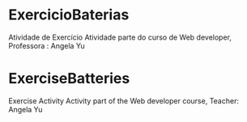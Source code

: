 # ExercicioBaterias
Atividade de Exercício
Atividade parte do curso de Web developer, Professora : Angela Yu



# ExerciseBatteries
Exercise Activity
Activity part of the Web developer course, Teacher: Angela Yu
